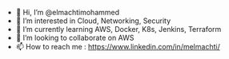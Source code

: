 - 👋 Hi, I’m @elmachtimohammed
- 👀 I’m interested in Cloud, Networking, Security
- 🌱 I’m currently learning AWS, Docker, K8s, Jenkins, Terraform
- 💞️ I’m looking to collaborate on AWS
- 📫 How to reach me : https://www.linkedin.com/in/melmachti/

<!---
elmachtimohammed/elmachtimohammed is a ✨ special ✨ repository because its `README.md` (this file) appears on your GitHub profile.
You can click the Preview link to take a look at your changes.
--->
